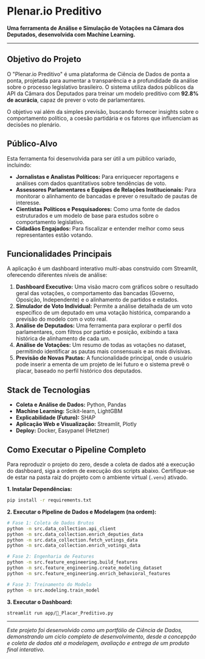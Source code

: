 # Plenar.io Preditivo

**Uma ferramenta de Análise e Simulação de Votações na Câmara dos Deputados, desenvolvida com Machine Learning.**

---

## Objetivo do Projeto

O "Plenar.io Preditivo" é uma plataforma de Ciência de Dados de ponta a ponta, projetada para aumentar a transparência e a profundidade da análise sobre o processo legislativo brasileiro. O sistema utiliza dados públicos da API da Câmara dos Deputados para treinar um modelo preditivo com **92.8% de acurácia**, capaz de prever o voto de parlamentares.

O objetivo vai além da simples previsão, buscando fornecer insights sobre o comportamento político, a coesão partidária e os fatores que influenciam as decisões no plenário.

## Público-Alvo

Esta ferramenta foi desenvolvida para ser útil a um público variado, incluindo:

* **Jornalistas e Analistas Políticos:** Para enriquecer reportagens e análises com dados quantitativos sobre tendências de voto.
* **Assessores Parlamentares e Equipes de Relações Institucionais:** Para monitorar o alinhamento de bancadas e prever o resultado de pautas de interesse.
* **Cientistas Políticos e Pesquisadores:** Como uma fonte de dados estruturados e um modelo de base para estudos sobre o comportamento legislativo.
* **Cidadãos Engajados:** Para fiscalizar e entender melhor como seus representantes estão votando.

## Funcionalidades Principais

A aplicação é um dashboard interativo multi-abas construído com Streamlit, oferecendo diferentes níveis de análise:

1.  **Dashboard Executivo:** Uma visão macro com gráficos sobre o resultado geral das votações, o comportamento das bancadas (Governo, Oposição, Independente) e o alinhamento de partidos e estados.
2.  **Simulador de Voto Individual:** Permite a análise detalhada de um voto específico de um deputado em uma votação histórica, comparando a previsão do modelo com o voto real.
3.  **Análise de Deputados:** Uma ferramenta para explorar o perfil dos parlamentares, com filtros por partido e posição, exibindo a taxa histórica de alinhamento de cada um.
4.  **Análise de Votações:** Um resumo de todas as votações no dataset, permitindo identificar as pautas mais consensuais e as mais divisivas.
5.  **Previsão de Novas Pautas:** A funcionalidade principal, onde o usuário pode inserir a ementa de um projeto de lei futuro e o sistema prevê o placar, baseado no perfil histórico dos deputados.

## Stack de Tecnologias

* **Coleta e Análise de Dados:** Python, Pandas
* **Machine Learning:** Scikit-learn, LightGBM
* **Explicabilidade (Futuro):** SHAP
* **Aplicação Web e Visualização:** Streamlit, Plotly
* **Deploy:** Docker, Easypanel (Hetzner)

## Como Executar o Pipeline Completo

Para reproduzir o projeto do zero, desde a coleta de dados até a execução do dashboard, siga a ordem de execução dos scripts abaixo. Certifique-se de estar na pasta raiz do projeto com o ambiente virtual (`.venv`) ativado.

**1. Instalar Dependências:**
```bash
pip install -r requirements.txt
```

**2. Executar o Pipeline de Dados e Modelagem (na ordem):**

```bash
# Fase 1: Coleta de Dados Brutos
python -m src.data_collection.api_client
python -m src.data_collection.enrich_deputies_data
python -m src.data_collection.fetch_votings_data
python -m src.data_collection.enrich_votings_data

# Fase 2: Engenharia de Features
python -m src.feature_engineering.build_features
python -m src.feature_engineering.create_modeling_dataset
python -m src.feature_engineering.enrich_behavioral_features

# Fase 3: Treinamento do Modelo
python -m src.modeling.train_model
```

**3. Executar o Dashboard:**
```bash
streamlit run app/🔮_Placar_Preditivo.py
```

---
*Este projeto foi desenvolvido como um portfólio de Ciência de Dados, demonstrando um ciclo completo de desenvolvimento, desde a concepção e coleta de dados até a modelagem, avaliação e entrega de um produto final interativo.*